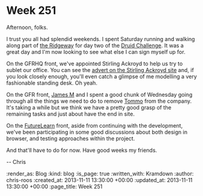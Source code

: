 Week 251
========

Afternoon, folks.

I trust you all had splendid weekends. I spent Saturday running and walking along part of [the Ridgeway](http://www.nationaltrail.co.uk/ridgeway/) for day two of the [Druid Challenge](http://www.xnrg.co.uk/druid2013.htm). It was a great day and I'm now looking to see what else I can sign myself up for.

On the GFRHQ front, we've appointed Stirling Ackroyd to help us try to sublet our office. You can see the [advert on the Stirling Ackroyd site](http://www.stirlingackroyd.com/commercial-properties/offices-commercial-space-for-rent-in-london/worship/ec2a/SAC87LET) and, if you look closely enough, you'll even catch a glimpse of me modelling a very fashionable standing desk. Oh yeah.

On the GFR front, [James M](/james-mead) and I spent a good chunk of Wednesday going through all the things we need to do to remove [Tommo](https://tomafro.net/) from the company. It's taking a while but we think we have a pretty good grasp of the remaining tasks and just about have the end in site.

On the [FutureLearn](https://www.futurelearn.com/) front, aside from continuing with the development, we've been participating in some good discussions about both design in browser, and testing approaches within the project.

And that'll have to do for now. Have good weeks my friends.

-- Chris

:render_as: Blog
:kind: blog
:is_page: true
:written_with: Kramdown
:author: chris-roos
:created_at: 2013-11-11 13:30:00 +00:00
:updated_at: 2013-11-11 13:30:00 +00:00
:page_title: Week 251
